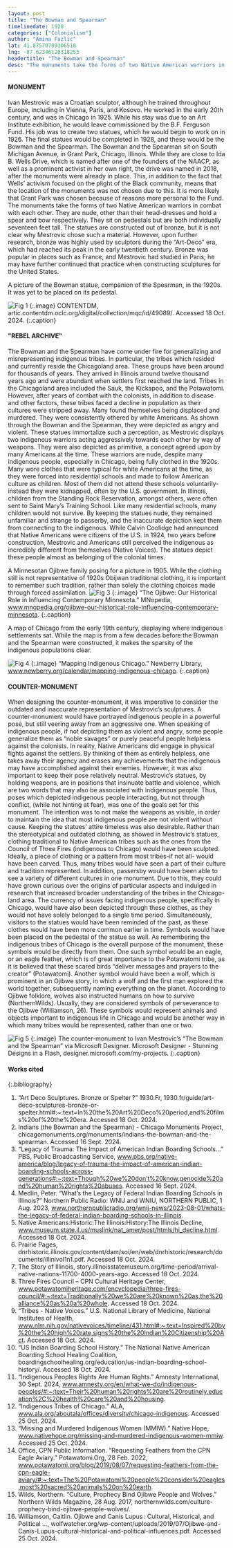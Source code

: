 ```yaml
---
layout: post
title: "The Bowman and Spearman"
timelinedate: 1928
categories: ["Colonialism"]
author: "Amina Fazlic"
lat: 41.87570709306518
lng: -87.62346120318253
headertitle: "The Bowman and Spearman"
desc: "The monuments take the forms of two Native American warriors in combat with each other. They are nude, other than their head-dresses and hold a spear and bow respectively. They sit on pedestals but are both individually seventeen feet tall."
---
```


#### MONUMENT
Ivan Mestrovic was a Croatian sculptor, although he trained throughout Europe, including in Vienna, Paris, and Kosovo. He worked in the early 20th century, and was in Chicago in 1925. While his stay was due to an Art Institute exhibition, he would leave commissioned by the B.F. Ferguson Fund. His job was to create two statues, which he would begin to work on in 1926. The final statues would be completed in 1928, and these would be the Bowman and the Spearman. The Bowman and the Spearman sit on South Michigan Avenue, in Grant Park, Chicago, Illinois. While they are close to Ida B. Wells Drive, which is named after one of the founders of the NAACP, as well as a prominent activist in her own right, the drive was named in 2018, after the monuments were already in place. This, in addition to the fact that Wells’ activism focused on the plight of the Black community, means that the location of the monuments was not chosen due to this. It is more likely that Grant Park was chosen because of reasons more personal to the Fund. The monuments take the forms of two Native American warriors in combat with each other. They are nude, other than their head-dresses and hold a spear and bow respectively. They sit on pedestals but are both individually seventeen feet tall. The statues are constructed out of bronze, but it is not clear why Mestrovic chose such a material. However, upon further research, bronze was highly used by sculptors during the “Art-Deco” era, which had reached its peak in the early twentieth century. Bronze was popular in places such as France, and Mestrovic had studied in Paris; he may have further continued that practice when constructing sculptures for the United States.

A picture of the Bowman statue, companion of the Spearman, in the 1920s. It was yet to be placed on its pedestal.

![Fig 1](images/bowman1.jpg)
{:.image}
CONTENTDM, artic.contentdm.oclc.org/digital/collection/mqc/id/49089/. Accessed 18 Oct. 2024. 
{:.caption}

#### "REBEL ARCHIVE"
The Bowman and the Spearman have come under fire for generalizing and misrepresenting indigenous tribes. In particular, the tribes which resided and currently reside the Chicagoland area. These groups have been around for thousands of years. They arrived in Illinois around twelve thousand years ago and were abundant when settlers first reached the land. Tribes in the Chicagoland area included the Sauk, the Kickapoo, and the Potawatomi. However, after years of combat with the colonists, in addition to disease and other factors, these tribes faced a decline in population as their cultures were stripped away. Many found themselves being displaced and murdered. They were consistently othered by white Americans. As shown through the Bowman and the Spearman, they were depicted as angry and violent. These statues immortalize such a perception, as Mestrovic displays two indigenous warriors acting aggressively towards each other by way of weapons. They were also depicted as primitive, a concept agreed upon by many Americans at the time. These warriors are nude, despite many indigenous people, especially in Chicago, being fully clothed in the 1920s. Many wore clothes that were typical for white Americans at the time, as they were forced into residential schools and made to follow American culture as children. Most of them did not attend these schools voluntarily- instead they were kidnapped, often by the U.S. government. In Illinois, children from the Standing Rock Reservation, amongst others, were often sent to Saint Mary’s Training School. Like many residential schools, many children would not survive. By keeping the statues nude, they remained unfamiliar and strange to passerby, and the inaccurate depiction kept them from connecting to the indigenous. While Calvin Coolidge had announced that Native Americans were citizens of the U.S. in 1924, two years before construction, Mestrovic and Americans still perceived the indigenous as incredibly different from themselves (Native Voices). The statues depict these people almost as belonging of the colonial times. 

A Minnesotan Ojibwe family posing for a picture in 1905. While the clothing still is not representative  of 1920s Obijwan traditional clothing, it is important to remember such tradition, rather than solely the clothing choices made through forced assimilation. 
![Fig 3](images/bowman3.jpg)
{:.image}
“The Ojibwe: Our Historical Role in Influencing Contemporary Minnesota.” MNopedia, www.mnopedia.org/ojibwe-our-historical-role-influencing-contemporary-minnesota.
{:.caption}

A map of Chicago from the early 19th century, displaying where indigenous settlements sat. While the map is from a few decades before the Bowman and the Spearman were constructed, it makes the sparsity of the indigenous populations clear.

![Fig 4](images/bowman4.jpg)
{:.image}
“Mapping Indigenous Chicago.” Newberry Library, www.newberry.org/calendar/mapping-indigenous-chicago.
{:.caption}

#### COUNTER-MONUMENT

When designing the counter-monument, it was imperative to consider the outdated and inaccurate representation of Mestrovic’s sculptures. A counter-monument would have portrayed indigenous people in a powerful pose, but still veering away from an aggressive one. When speaking of indigenous people, if not depicting them as violent and angry, some people generalize them as “noble savages” or purely peaceful people helpless against the colonists. In reality, Native Americans did engage in physical fights against the settlers. By thinking of them as entirely helpless, one takes away their agency and erases any achievements that the indigenous may have accomplished against their enemies. However, it was also important to keep their pose relatively neutral. Mestrovic’s statues, by holding weapons, are in positions that insinuate battle and violence, which are two words that may also be associated with indigenous people. Thus, poses which depicted indigenous people interacting, but not through conflict, (while not hinting at fear), was one of the goals set for this monument. The intention was to not make the weapons as visible, in order to maintain the idea that most  indigenous people are not violent without cause. Keeping the statues’ attire timeless was also desirable. Rather than the stereotypical and outdated clothing, as showed in Mestrovic’s statues, clothing traditional to Native American tribes such as the ones from the Council of Three Fires (indigenous to Chicago) would have been sculpted. Ideally, a piece of clothing or a pattern from most tribes-if not all- would have been carved. Thus, many tribes would have seen a part of their culture and tradition represented. In addition, passersby would have been able to see a variety of different cultures in one monument. Due to this, they could have grown curious over the origins of particular aspects and indulged in research that increased broader understanding of the tribes in the Chicago-land area. The currency of issues facing indigenous people, specifically in Chicago, would have also been depicted through these clothes, as they would not have solely belonged to a single time period. Simultaneously, visitors to the statues would have been reminded of the past, as these clothes would have been more common earlier in time. Symbols would have been placed on the pedestal of the statue as well. As remembering the indigenous tribes of Chicago is the overall purpose of the monument, these symbols would be directly from them. One such symbol would be an eagle, or an eagle feather, which is of great importance to the Potawatomi tribe, as it is believed that these scared birds “deliver messages and prayers to the creator” (Potawatomi).  Another symbol would have been a wolf, which is prominent in an Ojibwe story, in which a wolf and the first man explored the world together, subsequently naming everything on the planet. According to Ojibwe folklore, wolves also instructed humans on how to survive (NorthernWilds). Usually, they are considered symbols of perseverance to the Ojibwe (Williamson, 26). These symbols would represent animals and objects important to indigenous life in Chicago and would be another way in which many tribes would be represented, rather than one or two.


![Fig 5](images/bowman5.jpg)
{:.image}
The counter-monument to Ivan Mestrovic’s “The Bowman and the Spearman” via Microsoft Designer. Microsoft Designer - Stunning Designs in a Flash, designer.microsoft.com/my-projects.
{:.caption}

#### Works cited
{:.bibliography}
1. “Art Deco Sculptures. Bronze or Spelter ?” 1930.Fr, 1930.fr/guide/art-deco-sculptures-bronze-or-spelter.html#:~:text=In%20the%20Art%20Deco%20period,and%20films%20of%20the%20era. Accessed 18 Oct. 2024. 
2. Indians (the Bowman and the Spearman) - Chicago Monuments Project, chicagomonuments.org/monuments/indians-the-bowman-and-the-spearman. Accessed 16 Sept. 2024. 
3. “Legacy of Trauma: The Impact of American Indian Boarding Schools...” PBS, Public Broadcasting Service, www.pbs.org/native-america/blog/legacy-of-trauma-the-impact-of-american-indian-boarding-schools-across-generations#:~:text=Though%20we%20don’t%20know,genocide%20and%20human%20rights%20abuses. Accessed 16 Sept. 2024. 
4. Medlin, Peter. “What’s the Legacy of Federal Indian Boarding Schools in Illinois?” Northern Public Radio: WNIJ and WNIU, NORTHERN PUBLIC, 1 Aug. 2023, www.northernpublicradio.org/wnij-news/2023-08-01/whats-the-legacy-of-federal-indian-boarding-schools-in-illinois. 
5. Native Americans:Historic:The Illinois:History:The Illinois Decline, www.museum.state.il.us/muslink/nat_amer/post/htmls/hi_decline.html. Accessed 18 Oct. 2024. 
6. Prairie Pages, dnrhistoric.illinois.gov/content/dam/soi/en/web/dnrhistoric/research/documents/illinivol1n1.pdf. Accessed 18 Oct. 2024. 
7. The Story of Illinois, story.illinoisstatemuseum.org/time-period/arrival-native-nations-11700-4000-years-ago. Accessed 18 Oct. 2024. 
8. Three Fires Council – CPN Cultural Heritage Center, www.potawatomiheritage.com/encyclopedia/three-fires-council/#:~:text=Traditionally%20we%20are%20known%20as,the%20alliance%20as%20a%20whole. Accessed 18 Oct. 2024. 
9. “Tribes - Native Voices.” U.S. National Library of Medicine, National Institutes of Health, www.nlm.nih.gov/nativevoices/timeline/431.html#:~:text=Inspired%20by%20the%20high%20rate,signs%20the%20Indian%20Citizenship%20Act. Accessed 18 Oct. 2024. 
10. “US Indian Boarding School History.” The National Native American Boarding School Healing Coalition, boardingschoolhealing.org/education/us-indian-boarding-school-history/. Accessed 18 Oct. 2024.
11. “Indigenous Peoples Rights Are Human Rights.” Amnesty International, 30 Sept. 2024, www.amnesty.org/en/what-we-do/indigenous-peoples/#:~:text=Their%20human%20rights%20are%20routinely,education%2C%20health%20care%20and%20housing.
12. “Indigenous Tribes of Chicago.” ALA, www.ala.org/aboutala/offices/diversity/chicago-indigenous. Accessed 25 Oct. 2024.
13. “Missing and Murdered Indigenous Women (MMIW).” Native Hope, www.nativehope.org/missing-and-murdered-indigenous-women-mmiw. Accessed 25 Oct. 2024.
14. Office, CPN Public Information. “Requesting Feathers from the CPN Eagle Aviary.” Potawatomi.Org, 28 Feb. 2022, www.potawatomi.org/blog/2019/08/07/requesting-feathers-from-the-cpn-eagle-aviary/#:~:text=The%20Potawatomi%20people%20consider%20eagles,most%20sacred%20animals%20on%20earth.
15. Wilds, Northern. “Culture, Prophecy Bind Ojibwe People and Wolves.” Northern Wilds Magazine, 28 Aug. 2017, northernwilds.com/culture-prophecy-bind-ojibwe-people-wolves/.
16. Williamson, Caitlin. Ojibwe and Canis Lupus : Cultural, Historical, and Political ..., wolfwatcher.org/wp-content/uploads/2019/07/Ojibwe-and-Canis-Lupus-cultural-historical-and-political-influences.pdf. Accessed 25 Oct. 2024. 
